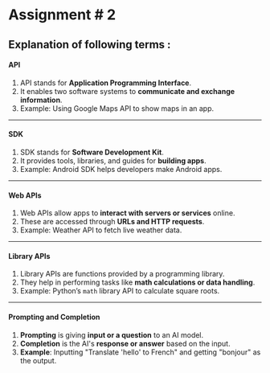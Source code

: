 # Assignment # 2
## Explanation of following terms : 

#### **API**  
1. API stands for **Application Programming Interface**.  
2. It enables two software systems to **communicate and exchange information**.  
3. Example: Using Google Maps API to show maps in an app.  

---

#### **SDK**  
1. SDK stands for **Software Development Kit**.  
2. It provides tools, libraries, and guides for **building apps**.  
3. Example: Android SDK helps developers make Android apps.  

---

#### **Web APIs**  
1. Web APIs allow apps to **interact with servers or services** online.  
2. These are accessed through **URLs and HTTP requests**.  
3. Example: Weather API to fetch live weather data.  

---

#### **Library APIs**  
1. Library APIs are functions provided by a programming library.  
2. They help in performing tasks like **math calculations or data handling**.  
3. Example: Python’s `math` library API to calculate square roots.  

---

#### **Prompting and Completion**  
1. **Prompting** is giving **input or a question** to an AI model.  
2. **Completion** is the AI's **response or answer** based on the input.  
3. **Example**: Inputting "Translate 'hello' to French" and getting "bonjour" as the output.  